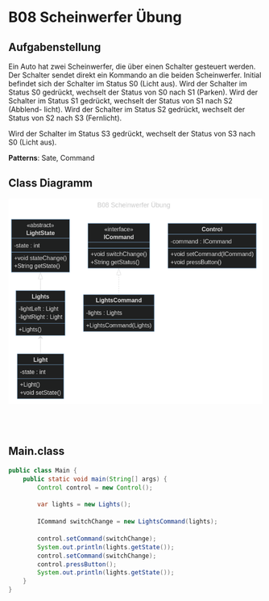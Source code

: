# B08 Scheinwerfer Übung

## Aufgabenstellung
Ein Auto hat zwei Scheinwerfer, die über einen Schalter gesteuert werden. Der Schalter sendet direkt ein Kommando an die beiden Scheinwerfer. Initial befindet sich der Schalter im Status S0 (Licht aus). Wird der Schalter im Status S0 gedrückt, wechselt der Status von S0 nach S1 (Parken). Wird der Schalter im Status S1 gedrückt, wechselt der Status von S1 nach S2 (Abblend-
licht). Wird der Schalter im Status S2 gedrückt, wechselt der Status von S2 nach S3 (Fernlicht).

Wird der Schalter im Status S3 gedrückt, wechselt der Status von S3 nach S0 (Licht aus).

**Patterns**: Sate, Command


## Class Diagramm

![no text](class_diagram/class_transparent.png "class diagram")

<br />
<br />

## Main.class

```java
public class Main {
    public static void main(String[] args) {
        Control control = new Control();

        var lights = new Lights();

        ICommand switchChange = new LightsCommand(lights);

        control.setCommand(switchChange);
        System.out.println(lights.getState());
        control.setCommand(switchChange);
        control.pressButton();
        System.out.println(lights.getState());
    }
}
```